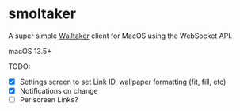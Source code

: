 # smoltaker

A super simple [Walltaker](https://walltaker.joi.how/) client for MacOS using the WebSocket API.

macOS 13.5+

TODO:
- [x]  Settings screen to set Link ID, wallpaper formatting (fit, fill, etc)
- [x]  Notifications on change
- [ ]  Per screen Links?
